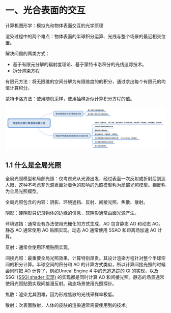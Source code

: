 # 一、光合表面的交互
计算机图形学：模拟光和物体表面交互的光学原理

渲染过程中的两个难点：物体表面的半球积分运算、光线与整个场景的最近相交位置。

解决问题的两类方式：
- 基于有限元分解的辐射度理论、基于蒙特卡洛积分的光线追踪技术。
- 拆分渲染方程

有限元方法：将无限维的空间分解为有限维度的的积分，通过求出每个有限元的均值计算积分。

蒙特卡洛方法：使用随机采样，使用抽样近似计算积分方程的值。

![快速的光照计算渲染场景的方法](/pic/快速的光照计算渲染场景分类.png)

## 1.1 什么是全局光照

全局光照模型和局部光照：仅考虑光从光源出发，经过表面一次反射或折射后到达人眼，这种不考虑非光源表面对着色的影响的光照模型称为局部光照模型。相反称为全局光照模型。

全局光照包含的内容：阴影、环境遮挡、反射、间接光照、焦散、散射。

阴影：硬阴影只记录物体的边缘的信息，软阴影通常由面光源产生。

环境遮挡：通常没有办法使用光栅化的方式生成，AO 包含静态 AO 和动态 AO。静态 AO 通常使用 AO 贴图实现。动态 AO 通常使用 SSAO 和距离场加速 AO 计算。

反射：通常会使用环境贴图实现。

间接光照：最重要全局光照效果，计算特别昂贵。其设计渲染方程针对整个半球空间的积分计算。半球空间的积分和 AO 的计算方式类似，所以计算间接光照的时候会同时把 AO 计算了，例如Unreal Engine 4 中的光追追踪的 GI 的实现，以及 SSGI [(SSGI shader 实现)](https://github.com/EpicGames/UnrealEngine/blob/release/Engine/Shaders/Private/SSRT/SSRTDiffuseIndirect.usf) 的实现都是同时计算 AO 和间接光照。静态的场景通常使用光照贴图实现间接漫反射。动态场景使用光照探针。

焦散：渲染尤其困难，因为形成焦散的光线采样率极低。

散射：次表面散射，人体的皮肤的渲染通常需要使用到的技术。

